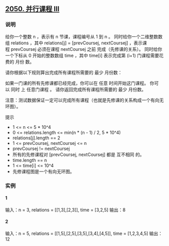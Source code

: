 ## [2050. 并行课程 III](https://leetcode-cn.com/problems/parallel-courses-iii/)

### 说明
给你一个整数 n ，表示有 n 节课，课程编号从 1 到 n 。
同时给你一个二维整数数组 relations ，其中 relations[j] = [prevCoursej, nextCoursej] ，表示课程 prevCoursej 必须在课程 nextCoursej 之前 完成（先修课的关系）。
同时给你一个下标从 0 开始的整数数组 time ，其中 time[i] 表示完成第 (i+1) 门课程需要花费的 月份 数。

请你根据以下规则算出完成所有课程所需要的 最少 月份数：

如果一门课的所有先修课都已经完成，你可以在 任意 时间开始这门课程。
你可以 同时 上 任意门课程 。
请你返回完成所有课程所需要的 最少 月份数。

注意：测试数据保证一定可以完成所有课程（也就是先修课的关系构成一个有向无环图）。

提示
* 1 <= n <= 5 * 10^4
* 0 <= relations.length <= min(n * (n - 1) / 2, 5 * 10^4)
* relations[j].length == 2
* 1 <= prevCoursej, nextCoursej <= n
* prevCoursej != nextCoursej
* 所有的先修课程对 [prevCoursej, nextCoursej] 都是 互不相同 的。
* time.length == n
* 1 <= time[i] <= 10^4
* 先修课程图是一个有向无环图。

### 实例
#### 1
输入：n = 3, relations = [[1,3],[2,3]], time = [3,2,5]
输出：8

#### 2
输入：n = 5, relations = [[1,5],[2,5],[3,5],[3,4],[4,5]], time = [1,2,3,4,5]
输出：12